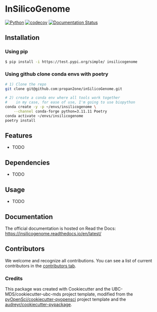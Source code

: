 # InSilicoGenome 

[![Python](https://img.shields.io/badge/python-3.9-blue)]()
[![codecov](https://codecov.io/gh/propan2one/insilicogenome/branch/main/graph/badge.svg)](https://codecov.io/gh/propan2one/insilicogenome)
[![Documentation Status](https://readthedocs.org/projects/insilicogenome/badge/?version=latest)](https://insilicogenome.readthedocs.io/en/latest/?badge=latest)


## Installation

### Using pip

```bash
$ pip install -i https://test.pypi.org/simple/ insilicogenome
```

### Using github clone conda envs with poetry


```bash
# 1) Clone the repo 
git clone git@github.com:propan2one/inSilicoGenome.git
 
# 2) create a conda env where all tools work together
#    in my case, for ease of use, I'm going to use biopython
conda create -y -p ~/envs/insilicogenome \
    --channel conda-forge python=3.11.11 Poetry
conda activate ~/envs/insilicogenome
poetry install
```

## Features

- TODO

## Dependencies

- TODO

## Usage

- TODO

## Documentation

The official documentation is hosted on Read the Docs: https://insilicogenome.readthedocs.io/en/latest/

## Contributors

We welcome and recognize all contributions. You can see a list of current contributors in the [contributors tab](https://github.com/propan2one/insilicogenome/graphs/contributors).

### Credits

This package was created with Cookiecutter and the UBC-MDS/cookiecutter-ubc-mds project template, modified from the [pyOpenSci/cookiecutter-pyopensci](https://github.com/pyOpenSci/cookiecutter-pyopensci) project template and the [audreyr/cookiecutter-pypackage](https://github.com/audreyr/cookiecutter-pypackage).
